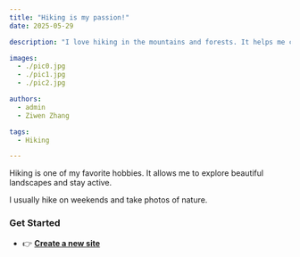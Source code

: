```yaml
---
title: "Hiking is my passion!"
date: 2025-05-29

description: "I love hiking in the mountains and forests. It helps me connect with nature."

images:
  - ./pic0.jpg
  - ./pic1.jpg
  - ./pic2.jpg

authors:
  - admin
  - Ziwen Zhang

tags:
  - Hiking

---
```

Hiking is one of my favorite hobbies. It allows me to explore beautiful landscapes and stay active.

I usually hike on weekends and take photos of nature.

### Get Started
- 👉 [**Create a new site**](https://hugoblox.com/templates/)